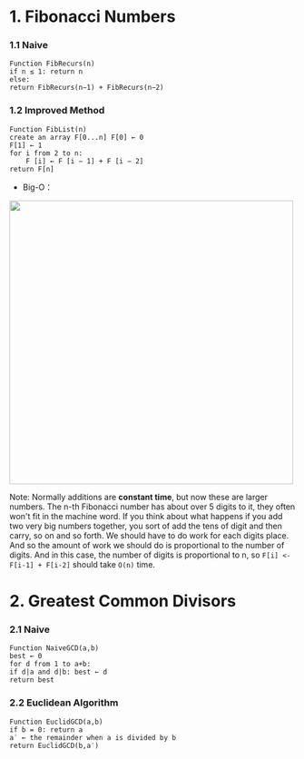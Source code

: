 # 1. Fibonacci Numbers

### 1.1 Naive

```pseudocode
Function FibRecurs(n)
if n ≤ 1: return n
else:
return FibRecurs(n−1) + FibRecurs(n−2)
```

### 1.2 Improved Method

```pseudocode
Function FibList(n)
create an array F[0...n] F[0] ← 0
F[1] ← 1
for i from 2 to n: 
	F [i] ← F [i − 1] + F [i − 2] 
return F[n]
```

- Big-O：

<img src="https://s1.ax1x.com/2020/10/18/0XrOGq.png" width="500">

Note: Normally additions are **constant time**, but now these are larger numbers. The n-th Fibonacci number has about over 5 digits to it, they often won't fit in the machine word. If you think about what happens if you add two very big numbers together, you sort of add the tens of digit and then carry, so on and so forth. We should have to do work for each digits place. And so the amount of work we should do is proportional to the number of digits. And in this case, the number of digits is proportional to n, so `F[i] <- F[i-1] + F[i-2]` should take `O(n)` time.



# 2. Greatest Common Divisors

### 2.1 Naive

```pseudocode
Function NaiveGCD(a,b)
best ← 0
for d from 1 to a+b:
if d|a and d|b: best ← d
return best
```

### 2.2 Euclidean Algorithm

```pseudocode
Function EuclidGCD(a,b)
if b = 0: return a
a′ ← the remainder when a is divided by b
return EuclidGCD(b,a′)
```




